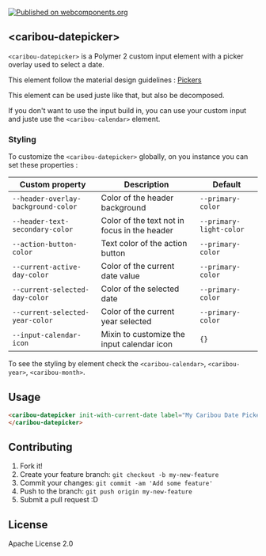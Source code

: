 [![Published on webcomponents.org](https://img.shields.io/badge/webcomponents.org-published-blue.svg)](https://beta.webcomponents.org/element/PolymerElements/caribou-datepicker)

## &lt;caribou-datepicker&gt;

`<caribou-datepicker>` is a Polymer 2 custom input element with a picker overlay used to select a date.

This element follow the material design guidelines : [Pickers](https://material.io/guidelines/components/pickers.html#pickers-usage)

This element can be used juste like that, but also be decomposed.

If you don't want to use the input build in, you can use your custom input and juste use the `<caribou-calendar>` element.

### Styling

To customize the `<caribou-datepicker>` globally, on you instance you can set these properties : 

Custom property | Description | Default
----------------|-------------|----------
`--header-overlay-background-color` | Color of the header background | `--primary-color`
`--header-text-secondary-color` | Color of the text not in focus in the header | `--primary-light-color`
`--action-button-color`| Text color of the action button | `--primary-color`
`--current-active-day-color`| Color of the current date value | `--primary-color`
`--current-selected-day-color`| Color of the selected date | `--primary-color`
`--current-selected-year-color`| Color of the current year selected | `--primary-color`
`--input-calendar-icon`| Mixin to customize the input calendar icon | `{}`


To see the styling by element check the `<caribou-calendar>`, `<caribou-year>`, `<caribou-month>`.

## Usage

<!---
```
<custom-element-demo>
  <template>
    <script src="../webcomponentsjs/webcomponents-lite.js"></script>
    <link href="https://fonts.googleapis.com/css?family=Roboto" rel="stylesheet">
    <link rel="import" href="caribou-datepicker.html">
    <style>html{font-family: 'Roboto', sans-serif; height:500px;}</style>
    <next-code-block></next-code-block>
  </template>
</custom-element-demo>
```
-->

```html
<caribou-datepicker init-with-current-date label="My Caribou Date Picker" error-massage="Oops.. You are out of time !">
</caribou-datepicker>
```

## Contributing
1. Fork it!
2. Create your feature branch: `git checkout -b my-new-feature`
3. Commit your changes: `git commit -am 'Add some feature'`
4. Push to the branch: `git push origin my-new-feature`
5. Submit a pull request :D


## License
Apache License 2.0

